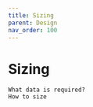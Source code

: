 ```yaml
---
title: Sizing
parent: Design
nav_order: 100
---
```

# Sizing

    What data is required?
    How to size
